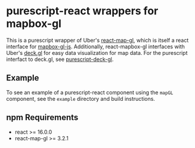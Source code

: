 # purescript-react wrappers for mapbox-gl

This is a purescript wrapper of Uber's [react-map-gl](https://github.com/uber/react-map-gl), which is itself a react interface
for [mapbox-gl-js](https://github.com/mapbox/mapbox-gl-js). Additionally, react-mapbox-gl interfaces with Uber's [deck.gl](https://uber.github.io/deck.gl/#/) for easy data visualization for map data. For the purescript interfact to deck.gl, see [purescript-deck-gl](https://github.com/f-o-a-m/purescript-deck-gl).

## Example
To see an example of a purescript-react component using the `mapGL` component, see the `example` directory and build instructions.

## npm Requirements
- react >= 16.0.0
- react-map-gl >= 3.2.1
